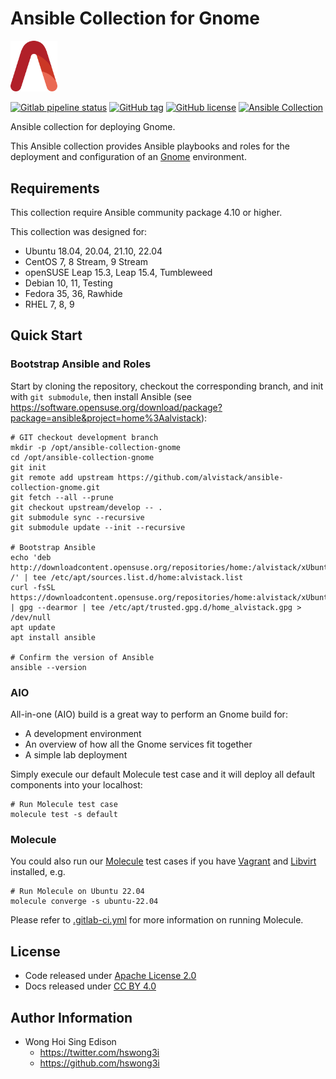 # Ansible Collection for Gnome

<img src="/alvistack.svg" width="75" alt="AlviStack">

[![Gitlab pipeline status](https://img.shields.io/gitlab/pipeline/alvistack/ansible-collection-gnome/master)](https://gitlab.com/alvistack/ansible-collection-gnome/-/pipelines)
[![GitHub tag](https://img.shields.io/github/tag/alvistack/ansible-collection-gnome.svg)](https://github.com/alvistack/ansible-collection-gnome/tags)
[![GitHub license](https://img.shields.io/github/license/alvistack/ansible-collection-gnome.svg)](https://github.com/alvistack/ansible-collection-gnome/blob/master/LICENSE)
[![Ansible Collection](https://img.shields.io/badge/galaxy-alvistack.gnome-blue.svg)](https://galaxy.ansible.com/alvistack/gnome)

Ansible collection for deploying Gnome.

This Ansible collection provides Ansible playbooks and roles for the deployment and configuration of an [Gnome](https://www.gnome.org/) environment.

## Requirements

This collection require Ansible community package 4.10 or higher.

This collection was designed for:

  - Ubuntu 18.04, 20.04, 21.10, 22.04
  - CentOS 7, 8 Stream, 9 Stream
  - openSUSE Leap 15.3, Leap 15.4, Tumbleweed
  - Debian 10, 11, Testing
  - Fedora 35, 36, Rawhide
  - RHEL 7, 8, 9

## Quick Start

### Bootstrap Ansible and Roles

Start by cloning the repository, checkout the corresponding branch, and init with `git submodule`, then install Ansible (see <https://software.opensuse.org/download/package?package=ansible&project=home%3Aalvistack>):

    # GIT checkout development branch
    mkdir -p /opt/ansible-collection-gnome
    cd /opt/ansible-collection-gnome
    git init
    git remote add upstream https://github.com/alvistack/ansible-collection-gnome.git
    git fetch --all --prune
    git checkout upstream/develop -- .
    git submodule sync --recursive
    git submodule update --init --recursive
    
    # Bootstrap Ansible
    echo 'deb http://downloadcontent.opensuse.org/repositories/home:/alvistack/xUbuntu_22.04/ /' | tee /etc/apt/sources.list.d/home:alvistack.list
    curl -fsSL https://downloadcontent.opensuse.org/repositories/home:alvistack/xUbuntu_22.04/Release.key | gpg --dearmor | tee /etc/apt/trusted.gpg.d/home_alvistack.gpg > /dev/null
    apt update
    apt install ansible
    
    # Confirm the version of Ansible
    ansible --version

### AIO

All-in-one (AIO) build is a great way to perform an Gnome build for:

  - A development environment
  - An overview of how all the Gnome services fit together
  - A simple lab deployment

Simply execule our default Molecule test case and it will deploy all default components into your localhost:

    # Run Molecule test case
    molecule test -s default

### Molecule

You could also run our [Molecule](https://molecule.readthedocs.io/en/stable/) test cases if you have [Vagrant](https://www.vagrantup.com/) and [Libvirt](https://libvirt.org/) installed, e.g.

    # Run Molecule on Ubuntu 22.04
    molecule converge -s ubuntu-22.04

Please refer to [.gitlab-ci.yml](.gitlab-ci.yml) for more information on running Molecule.

## License

  - Code released under [Apache License 2.0](LICENSE)
  - Docs released under [CC BY 4.0](http://creativecommons.org/licenses/by/4.0/)

## Author Information

  - Wong Hoi Sing Edison
      - <https://twitter.com/hswong3i>
      - <https://github.com/hswong3i>
